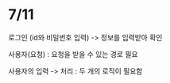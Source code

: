 # 7/11

로그인 (id와 비밀번호 입력) -> 정보를 입력받아 확인

사용자(요청) : 요청을 받을 수 있는 경로 필요

사용자의 입력 -> 처리 : 두 개의 로직이 필요함

